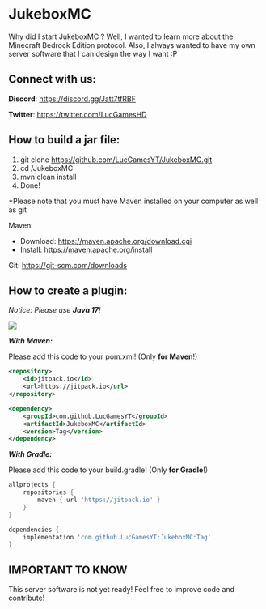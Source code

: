 # JukeboxMC
Why did I start JukeboxMC ?
Well, I wanted to learn more about the Minecraft Bedrock Edition protocol. Also, I always wanted to have my own server software that I can design the way I want :P

## Connect with us:
__Discord__: https://discord.gg/Jatt7tfRBF

__Twitter__: https://twitter.com/LucGamesHD

## How to build a jar file:
1. git clone https://github.com/LucGamesYT/JukeboxMC.git
2. cd /JukeboxMC
3. mvn clean install
4. Done!

*Please note that you must have Maven installed on your computer as well as git

Maven:
- Download: https://maven.apache.org/download.cgi
- Install: https://maven.apache.org/install

Git: https://git-scm.com/downloads

## How to create a plugin:

_Notice: Please use **Java 17**!_

[![](https://jitpack.io/v/LucGamesYT/JukeboxMC.svg)](https://jitpack.io/#LucGamesYT/JukeboxMC)

**_With Maven:_**

Please add this code to your pom.xml! (Only **for Maven**!)

```xml
<repository>
    <id>jitpack.io</id>
    <url>https://jitpack.io</url>
</repository>

<dependency>
    <groupId>com.github.LucGamesYT</groupId>
    <artifactId>JukeboxMC</artifactId>
    <version>Tag</version>
</dependency>
```
**_With Gradle:_**

Please add this code to your build.gradle! (Only **for Gradle**!)

```groovy
allprojects {
    repositories {
        maven { url 'https://jitpack.io' }
    }
}

dependencies {
    implementation 'com.github.LucGamesYT:JukeboxMC:Tag'
}
```

## IMPORTANT TO KNOW
This server software is not yet ready! Feel free to improve code and contribute!